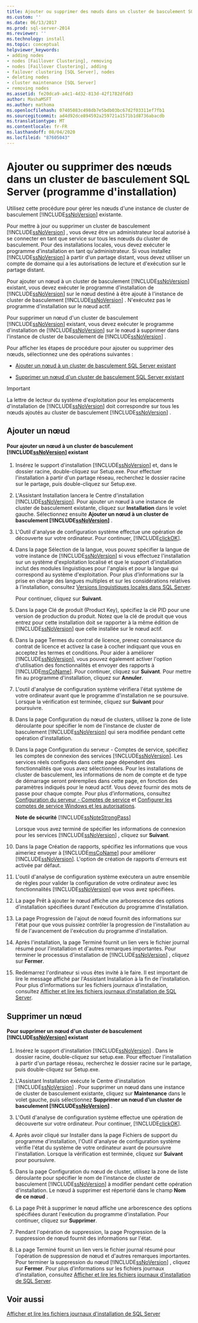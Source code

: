 ```yaml
---
title: Ajouter ou supprimer des nœuds dans un cluster de basculement SQL Server (programme d’installation) | Microsoft Docs
ms.custom: ''
ms.date: 06/13/2017
ms.prod: sql-server-2014
ms.reviewer: ''
ms.technology: install
ms.topic: conceptual
helpviewer_keywords:
- adding nodes
- nodes [Faillover Clustering], removing
- nodes [Faillover Clustering], adding
- failover clustering [SQL Server], nodes
- deleting nodes
- cluster maintenance [SQL Server]
- removing nodes
ms.assetid: fe20dca9-a4c1-4d32-813d-42f1782dfdd3
author: MashaMSFT
ms.author: mathoma
ms.openlocfilehash: 07405083c498db7e5bdb03bc67d2f03311ef7fb1
ms.sourcegitcommit: ad4d92dce894592a259721a1571b1d8736abacdb
ms.translationtype: MT
ms.contentlocale: fr-FR
ms.lasthandoff: 08/04/2020
ms.locfileid: "87605043"
---
```

# <a name="add-or-remove-nodes-in-a-sql-server-failover-cluster-setup"></a>Ajouter ou supprimer des nœuds dans un cluster de basculement SQL Server (programme d'installation)
  Utilisez cette procédure pour gérer les nœuds d'une instance de cluster de basculement [!INCLUDE[ssNoVersion](../../../includes/ssnoversion-md.md)] existante.  
  
 Pour mettre à jour ou supprimer un cluster de basculement [!INCLUDE[ssNoVersion](../../../includes/ssnoversion-md.md)] , vous devez être un administrateur local autorisé à se connecter en tant que service sur tous les nœuds du cluster de basculement. Pour des installations locales, vous devez exécuter le programme d'installation en tant qu'administrateur. Si vous installez [!INCLUDE[ssNoVersion](../../../includes/ssnoversion-md.md)] à partir d'un partage distant, vous devez utiliser un compte de domaine qui a les autorisations de lecture et d'exécution sur le partage distant.  
  
 Pour ajouter un nœud à un cluster de basculement [!INCLUDE[ssNoVersion](../../../includes/ssnoversion-md.md)] existant, vous devez exécuter le programme d'installation de [!INCLUDE[ssNoVersion](../../../includes/ssnoversion-md.md)] sur le nœud destiné à être ajouté à l'instance de cluster de basculement [!INCLUDE[ssNoVersion](../../../includes/ssnoversion-md.md)] . N'exécutez pas le programme d'installation sur le nœud actif.  
  
 Pour supprimer un nœud d'un cluster de basculement [!INCLUDE[ssNoVersion](../../../includes/ssnoversion-md.md)] existant, vous devez exécuter le programme d'installation de [!INCLUDE[ssNoVersion](../../../includes/ssnoversion-md.md)] sur le nœud à supprimer dans l'instance de cluster de basculement de [!INCLUDE[ssNoVersion](../../../includes/ssnoversion-md.md)] .  
  
 Pour afficher les étapes de procédure pour ajouter ou supprimer des nœuds, sélectionnez une des opérations suivantes :  
  
-   [Ajouter un nœud à un cluster de basculement SQL Server existant](#Add)  
  
-   [Supprimer un nœud d'un cluster de basculement SQL Server existant](#Remove)  
  
> [!IMPORTANT]  
>  La lettre de lecteur du système d'exploitation pour les emplacements d'installation de [!INCLUDE[ssNoVersion](../../../includes/ssnoversion-md.md)] doit correspondre sur tous les nœuds ajoutés au cluster de basculement [!INCLUDE[ssNoVersion](../../../includes/ssnoversion-md.md)] .  
  
##  <a name="add-node"></a><a name="Add"></a> Ajouter un nœud  
  
#### <a name="to-add-a-node-to-an-existing-ssnoversion-failover-cluster"></a>Pour ajouter un nœud à un cluster de basculement [!INCLUDE[ssNoVersion](../../../includes/ssnoversion-md.md)] existant  
  
1.  Insérez le support d'installation [!INCLUDE[ssNoVersion](../../../includes/ssnoversion-md.md)] et, dans le dossier racine, double-cliquez sur Setup.exe. Pour effectuer l'installation à partir d'un partage réseau, recherchez le dossier racine sur le partage, puis double-cliquez sur Setup.exe.  
  
2.  L'Assistant Installation lancera le Centre d'installation [!INCLUDE[ssNoVersion](../../../includes/ssnoversion-md.md)]. Pour ajouter un nœud à une instance de cluster de basculement existante, cliquez sur **Installation** dans le volet gauche. Sélectionnez ensuite **Ajouter un nœud à un cluster de basculement [!INCLUDE[ssNoVersion](../../../includes/ssnoversion-md.md)]** .  
  
3.  L'Outil d'analyse de configuration système effectue une opération de découverte sur votre ordinateur. Pour continuer, [!INCLUDE[clickOK](../../../includes/clickok-md.md)].  
  
4.  Dans la page Sélection de la langue, vous pouvez spécifier la langue de votre instance de [!INCLUDE[ssNoVersion](../../../includes/ssnoversion-md.md)] si vous effectuez l'installation sur un système d'exploitation localisé et que le support d'installation inclut des modules linguistiques pour l'anglais et pour la langue qui correspond au système d'exploitation. Pour plus d’informations sur la prise en charge des langues multiples et sur les considérations relatives à l’installation, consultez [Versions linguistiques locales dans SQL Server](../../install/local-language-versions-in-sql-server.md).  
  
     Pour continuer, cliquez sur **Suivant**.  
  
5.  Dans la page Clé de produit (Product Key), spécifiez la clé PID pour une version de production du produit. Notez que la clé de produit que vous entrez pour cette installation doit se rapporter à la même édition de [!INCLUDE[ssNoVersion](../../../includes/ssnoversion-md.md)] que celle installée sur le nœud actif.  
  
6.  Dans la page Termes du contrat de licence, prenez connaissance du contrat de licence et activez la case à cocher indiquant que vous en acceptez les termes et conditions. Pour aider à améliorer [!INCLUDE[ssNoVersion](../../../includes/ssnoversion-md.md)], vous pouvez également activer l'option d'utilisation des fonctionnalités et envoyer des rapports à [!INCLUDE[msCoName](../../../includes/msconame-md.md)]. Pour continuer, cliquez sur **Suivant**. Pour mettre fin au programme d'installation, cliquez sur **Annuler**.  
  
7.  L'outil d'analyse de configuration système vérifiera l'état système de votre ordinateur avant que le programme d'installation ne se poursuive. Lorsque la vérification est terminée, cliquez sur **Suivant** pour poursuivre.  
  
8.  Dans la page Configuration du nœud de clusters, utilisez la zone de liste déroulante pour spécifier le nom de l'instance de cluster de basculement [!INCLUDE[ssNoVersion](../../../includes/ssnoversion-md.md)] qui sera modifiée pendant cette opération d'installation.  
  
9. Dans la page Configuration du serveur - Comptes de service, spécifiez les comptes de connexion des services [!INCLUDE[ssNoVersion](../../../includes/ssnoversion-md.md)]. Les services réels configurés dans cette page dépendent des fonctionnalités que vous avez sélectionnées. Pour les installations de cluster de basculement, les informations de nom de compte et de type de démarrage seront préremplies dans cette page, en fonction des paramètres indiqués pour le nœud actif. Vous devez fournir des mots de passe pour chaque compte. Pour plus d’informations, consultez [Configuration du serveur - Comptes de service](../../install/server-configuration-service-accounts.md) et [Configurer les comptes de service Windows et les autorisations](../../../database-engine/configure-windows/configure-windows-service-accounts-and-permissions.md).  
  
     **Note de sécurité** [!INCLUDE[ssNoteStrongPass](../../../includes/ssnotestrongpass-md.md)]  
  
     Lorsque vous avez terminé de spécifier les informations de connexion pour les services [!INCLUDE[ssNoVersion](../../../includes/ssnoversion-md.md)] , cliquez sur **Suivant**.  
  
10. Dans la page Création de rapports, spécifiez les informations que vous aimeriez envoyer à [!INCLUDE[msCoName](../../../includes/msconame-md.md)] pour améliorer [!INCLUDE[ssNoVersion](../../../includes/ssnoversion-md.md)]. L'option de création de rapports d'erreurs est activée par défaut.  
  
11. L'outil d'analyse de configuration système exécutera un autre ensemble de règles pour valider la configuration de votre ordinateur avec les fonctionnalités [!INCLUDE[ssNoVersion](../../../includes/ssnoversion-md.md)] que vous avez spécifiées.  
  
12. La page Prêt à ajouter le nœud affiche une arborescence des options d'installation spécifiées durant l'exécution du programme d'installation.  
  
13. La page Progression de l'ajout de nœud fournit des informations sur l'état pour que vous puissiez contrôler la progression de l'installation au fil de l'avancement de l'exécution du programme d'installation.  
  
14. Après l'installation, la page Terminé fournit un lien vers le fichier journal résumé pour l'installation et d'autres remarques importantes. Pour terminer le processus d'installation de [!INCLUDE[ssNoVersion](../../../includes/ssnoversion-md.md)] , cliquez sur **Fermer**.  
  
15. Redémarrez l'ordinateur si vous êtes invité à le faire. Il est important de lire le message affiché par l'Assistant Installation à la fin de l'installation. Pour plus d’informations sur les fichiers journaux d’installation, consultez [Afficher et lire les fichiers journaux d’installation de SQL Server](../../../database-engine/install-windows/view-and-read-sql-server-setup-log-files.md).  
  
##  <a name="remove-node"></a><a name="Remove"></a> Supprimer un nœud  
  
#### <a name="to-remove-a-node-from-an-existing-ssnoversion-failover-cluster"></a>Pour supprimer un nœud d'un cluster de basculement [!INCLUDE[ssNoVersion](../../../includes/ssnoversion-md.md)] existant  
  
1.  Insérez le support d'installation [!INCLUDE[ssNoVersion](../../../includes/ssnoversion-md.md)] . Dans le dossier racine, double-cliquez sur setup.exe. Pour effectuer l'installation à partir d'un partage réseau, recherchez le dossier racine sur le partage, puis double-cliquez sur Setup.exe.  
  
2.  L'Assistant Installation exécute le Centre d'installation [!INCLUDE[ssNoVersion](../../../includes/ssnoversion-md.md)] . Pour supprimer un nœud dans une instance de cluster de basculement existante, cliquez sur **Maintenance** dans le volet gauche, puis sélectionnez **Supprimer un nœud d’un cluster de basculement [!INCLUDE[ssNoVersion](../../../includes/ssnoversion-md.md)]** .  
  
3.  L'Outil d'analyse de configuration système effectue une opération de découverte sur votre ordinateur. Pour continuer, [!INCLUDE[clickOK](../../../includes/clickok-md.md)].  
  
4.  Après avoir cliqué sur Installer dans la page Fichiers de support du programme d'installation, l'Outil d'analyse de configuration système vérifie l'état du système de votre ordinateur avant de poursuivre l'installation. Lorsque la vérification est terminée, cliquez sur **Suivant** pour poursuivre.  
  
5.  Dans la page Configuration du nœud de cluster, utilisez la zone de liste déroulante pour spécifier le nom de l'instance de cluster de basculement [!INCLUDE[ssNoVersion](../../../includes/ssnoversion-md.md)] à modifier pendant cette opération d'installation. Le nœud à supprimer est répertorié dans le champ **Nom de ce nœud** .  
  
6.  La page Prêt à supprimer le nœud affiche une arborescence des options spécifiées durant l'exécution du programme d'installation. Pour continuer, cliquez sur **Supprimer**.  
  
7.  Pendant l'opération de suppression, la page Progression de la suppression de nœud fournit des informations sur l'état.  
  
8.  La page Terminé fournit un lien vers le fichier journal résumé pour l'opération de suppression de nœud et d'autres remarques importantes. Pour terminer la suppression du nœud [!INCLUDE[ssNoVersion](../../../includes/ssnoversion-md.md)] , cliquez sur **Fermer**. Pour plus d’informations sur les fichiers journaux d’installation, consultez [Afficher et lire les fichiers journaux d’installation de SQL Server](../../../database-engine/install-windows/view-and-read-sql-server-setup-log-files.md).  
  
## <a name="see-also"></a>Voir aussi  
 [Afficher et lire les fichiers journaux d'installation de SQL Server](../../../database-engine/install-windows/view-and-read-sql-server-setup-log-files.md)  
  
  

